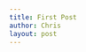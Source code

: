 ```yaml
---
title: First Post
author: Chris
layout: post
---
```

<img src="{{ 'assets/images/bakery_certificate_pass.png' | relative_url }}" alt="" />
